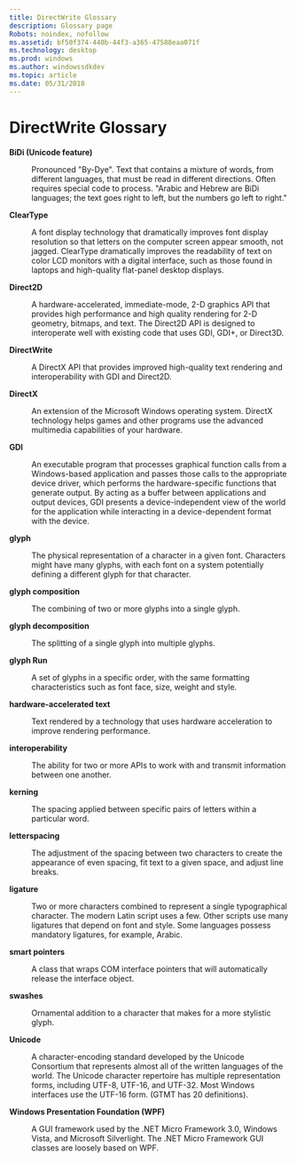 ```yaml
---
title: DirectWrite Glossary
description: Glossary page
Robots: noindex, nofollow
ms.assetid: bf50f374-440b-44f3-a365-47588eaa071f
ms.technology: desktop
ms.prod: windows
ms.author: windowssdkdev
ms.topic: article
ms.date: 05/31/2018
---
```


# DirectWrite Glossary

<dl> <dt>

<span id="directwrite.directwrite_glossary_bidi__unicode_feature_"></span><span id="DIRECTWRITE.DIRECTWRITE_GLOSSARY_BIDI__UNICODE_FEATURE_"></span>**BiDi (Unicode feature)**
</dt> <dd>

Pronounced "By-Dye". Text that contains a mixture of words, from different languages, that must be read in different directions. Often requires special code to process. "Arabic and Hebrew are BiDi languages; the text goes right to left, but the numbers go left to right."

</dd> <dt>

<span id="directwrite.directwrite_glossary_cleartype"></span><span id="DIRECTWRITE.DIRECTWRITE_GLOSSARY_CLEARTYPE"></span>**ClearType**
</dt> <dd>

A font display technology that dramatically improves font display resolution so that letters on the computer screen appear smooth, not jagged. ClearType dramatically improves the readability of text on color LCD monitors with a digital interface, such as those found in laptops and high-quality flat-panel desktop displays.

</dd> <dt>

<span id="directwrite.directwrite_glossary_direct2d"></span><span id="DIRECTWRITE.DIRECTWRITE_GLOSSARY_DIRECT2D"></span>**Direct2D**
</dt> <dd>

A hardware-accelerated, immediate-mode, 2-D graphics API that provides high performance and high quality rendering for 2-D geometry, bitmaps, and text. The Direct2D API is designed to interoperate well with existing code that uses GDI, GDI+, or Direct3D.

</dd> <dt>

<span id="directwrite.directwrite_glossary_directwrite"></span><span id="DIRECTWRITE.DIRECTWRITE_GLOSSARY_DIRECTWRITE"></span>**DirectWrite**
</dt> <dd>

A DirectX API that provides improved high-quality text rendering and interoperability with GDI and Direct2D.

</dd> <dt>

<span id="directwrite.directwrite_glossary_directx"></span><span id="DIRECTWRITE.DIRECTWRITE_GLOSSARY_DIRECTX"></span>**DirectX**
</dt> <dd>

An extension of the Microsoft Windows operating system. DirectX technology helps games and other programs use the advanced multimedia capabilities of your hardware.

</dd> <dt>

<span id="directwrite.directwrite_glossary_gdi"></span><span id="DIRECTWRITE.DIRECTWRITE_GLOSSARY_GDI"></span>**GDI**
</dt> <dd>

An executable program that processes graphical function calls from a Windows-based application and passes those calls to the appropriate device driver, which performs the hardware-specific functions that generate output. By acting as a buffer between applications and output devices, GDI presents a device-independent view of the world for the application while interacting in a device-dependent format with the device.

</dd> <dt>

<span id="directwrite.directwrite_glossary_glyph"></span><span id="DIRECTWRITE.DIRECTWRITE_GLOSSARY_GLYPH"></span>**glyph**
</dt> <dd>

The physical representation of a character in a given font. Characters might have many glyphs, with each font on a system potentially defining a different glyph for that character.

</dd> <dt>

<span id="directwrite.directwrite_glossary_glyph_composition"></span><span id="DIRECTWRITE.DIRECTWRITE_GLOSSARY_GLYPH_COMPOSITION"></span>**glyph composition**
</dt> <dd>

The combining of two or more glyphs into a single glyph.

</dd> <dt>

<span id="directwrite.directwrite_glossary_glyph_decomposition"></span><span id="DIRECTWRITE.DIRECTWRITE_GLOSSARY_GLYPH_DECOMPOSITION"></span>**glyph decomposition**
</dt> <dd>

The splitting of a single glyph into multiple glyphs.

</dd> <dt>

<span id="directwrite.directwrite_glossary_glyph_run"></span><span id="DIRECTWRITE.DIRECTWRITE_GLOSSARY_GLYPH_RUN"></span>**glyph Run**
</dt> <dd>

A set of glyphs in a specific order, with the same formatting characteristics such as font face, size, weight and style.

</dd> <dt>

<span id="directwrite.directwrite_glossary_hardware-accelerated_text"></span><span id="DIRECTWRITE.DIRECTWRITE_GLOSSARY_HARDWARE-ACCELERATED_TEXT"></span>**hardware-accelerated text**
</dt> <dd>

Text rendered by a technology that uses hardware acceleration to improve rendering performance.

</dd> <dt>

<span id="directwrite.directwrite_glossary_interoperability"></span><span id="DIRECTWRITE.DIRECTWRITE_GLOSSARY_INTEROPERABILITY"></span>**interoperability**
</dt> <dd>

The ability for two or more APIs to work with and transmit information between one another.

</dd> <dt>

<span id="directwrite.directwrite_glossary_kerning"></span><span id="DIRECTWRITE.DIRECTWRITE_GLOSSARY_KERNING"></span>**kerning**
</dt> <dd>

The spacing applied between specific pairs of letters within a particular word.

</dd> <dt>

<span id="directwrite.directwrite_glossary_letterspacing"></span><span id="DIRECTWRITE.DIRECTWRITE_GLOSSARY_LETTERSPACING"></span>**letterspacing**
</dt> <dd>

The adjustment of the spacing between two characters to create the appearance of even spacing, fit text to a given space, and adjust line breaks.

</dd> <dt>

<span id="directwrite.directwrite_glossary_ligature"></span><span id="DIRECTWRITE.DIRECTWRITE_GLOSSARY_LIGATURE"></span>**ligature**
</dt> <dd>

Two or more characters combined to represent a single typographical character. The modern Latin script uses a few. Other scripts use many ligatures that depend on font and style. Some languages possess mandatory ligatures, for example, Arabic.

</dd> <dt>

<span id="directwrite.directwrite_glossary_smart_pointers"></span><span id="DIRECTWRITE.DIRECTWRITE_GLOSSARY_SMART_POINTERS"></span>**smart pointers**
</dt> <dd>

A class that wraps COM interface pointers that will automatically release the interface object.

</dd> <dt>

<span id="directwrite.directwrite_glossary_swashes"></span><span id="DIRECTWRITE.DIRECTWRITE_GLOSSARY_SWASHES"></span>**swashes**
</dt> <dd>

Ornamental addition to a character that makes for a more stylistic glyph.

</dd> <dt>

<span id="directwrite.directwrite_glossary_unicode"></span><span id="DIRECTWRITE.DIRECTWRITE_GLOSSARY_UNICODE"></span>**Unicode**
</dt> <dd>

A character-encoding standard developed by the Unicode Consortium that represents almost all of the written languages of the world. The Unicode character repertoire has multiple representation forms, including UTF-8, UTF-16, and UTF-32. Most Windows interfaces use the UTF-16 form. (GTMT has 20 definitions).

</dd> <dt>

<span id="directwrite.directwrite_glossary_windows_presentation_foundation__wpf_"></span><span id="DIRECTWRITE.DIRECTWRITE_GLOSSARY_WINDOWS_PRESENTATION_FOUNDATION__WPF_"></span>**Windows Presentation Foundation (WPF)**
</dt> <dd>

A GUI framework used by the .NET Micro Framework 3.0, Windows Vista, and Microsoft Silverlight. The .NET Micro Framework GUI classes are loosely based on WPF.

</dd> </dl>

 

 




